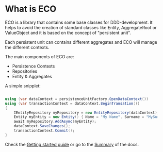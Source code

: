 # What is ECO

ECO is a library that contains some base classes for DDD-development. It helps to avoid the creation of standard classes like Entity, AggregateRoot or ValueObject and it is based on the concept of "persistent unit".

Each persistent unit can contains different aggregates and ECO will manage the different contexts.

The main components of ECO are:

- Persistence Contexts
- Repositories
- Entity & Aggregates

A simple snipplet:

~~~ c#

using (var dataContext = persistenceUnitFactory.OpenDataContext())
using (var transactionContext = dataContext.BeginTransation())
{
    IEntityRepository myRepository = new EntityRepository(dataContext);
    Entity myEntity = new Entity() { Name = "My Name", Surname = "MySurname" };
    await myRepository.AddAsync(myEntity);
    dataContext.SaveChanges();
    transactionContext.Commit();
}
~~~

Check the [Getting started guide](https://github.com/dogcane/ECO/blob/master/docs/Getting-started.md) or go to the [Summary](https://github.com/dogcane/ECO/blob/master/docs/Summary.md) of the docs.
